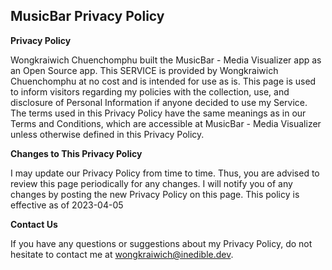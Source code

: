 ## MusicBar Privacy Policy

**Privacy Policy**

Wongkraiwich Chuenchomphu built the MusicBar - Media Visualizer app as an Open Source app. This SERVICE is provided by Wongkraiwich Chuenchomphu at no cost and is intended for use as is.
This page is used to inform visitors regarding my policies with the collection, use, and disclosure of Personal Information if anyone decided to use my Service.
The terms used in this Privacy Policy have the same meanings as in our Terms and Conditions, which are accessible at MusicBar - Media Visualizer unless otherwise defined in this Privacy Policy.

**Changes to This Privacy Policy**

I may update our Privacy Policy from time to time. Thus, you are advised to review this page periodically for any changes. I will notify you of any changes by posting the new Privacy Policy on this page.
This policy is effective as of 2023-04-05

**Contact Us**

If you have any questions or suggestions about my Privacy Policy, do not hesitate to contact me at wongkraiwich@inedible.dev.
